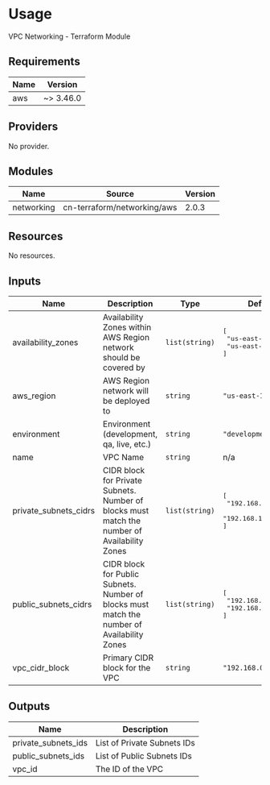 # Usage

<!--- BEGIN_TF_DOCS --->
VPC Networking - Terraform Module

## Requirements

| Name | Version |
|------|---------|
| aws | ~> 3.46.0 |

## Providers

No provider.

## Modules

| Name | Source | Version |
|------|--------|---------|
| networking | cn-terraform/networking/aws | 2.0.3 |

## Resources

No resources.

## Inputs

| Name | Description | Type | Default | Required |
|------|-------------|------|---------|:--------:|
| availability\_zones | Availability Zones within AWS Region network should be covered by | `list(string)` | <pre>[<br>  "us-east-1a",<br>  "us-east-1b"<br>]</pre> | no |
| aws\_region | AWS Region network will be deployed to | `string` | `"us-east-1"` | no |
| environment | Environment (development, qa, live, etc.) | `string` | `"development"` | no |
| name | VPC Name | `string` | n/a | yes |
| private\_subnets\_cidrs | CIDR block for Private Subnets. Number of blocks must match the number of Availability Zones | `list(string)` | <pre>[<br>  "192.168.128.0/19",<br>  "192.168.160.0/19"<br>]</pre> | no |
| public\_subnets\_cidrs | CIDR block for Public Subnets. Number of blocks must match the number of Availability Zones | `list(string)` | <pre>[<br>  "192.168.0.0/19",<br>  "192.168.32.0/19"<br>]</pre> | no |
| vpc\_cidr\_block | Primary CIDR block for the VPC | `string` | `"192.168.0.0/16"` | no |

## Outputs

| Name | Description |
|------|-------------|
| private\_subnets\_ids | List of Private Subnets IDs |
| public\_subnets\_ids | List of Public Subnets IDs |
| vpc\_id | The ID of the VPC |

<!--- END_TF_DOCS --->

